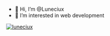 - 👋 Hi, I’m @Luneciux
- 👀 I’m interested in web development

[![luneciux](https://github-readme-stats.vercel.app/api/top-langs/?username=luneciux&hide=html&layout=compact&theme=dark)](https://github.com/anuraghazra/github-readme-stats)

<!---
Luneciux/Luneciux is a ✨ special ✨ repository because its `README.md` (this file) appears on your GitHub profile.
You can click the Preview link to take a look at your changes.
--->
